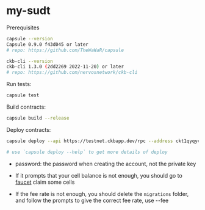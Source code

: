 # my-sudt

Prerequisites

```sh
capsule --version  
Capsule 0.9.0 f43d045 or later
# repo: https://github.com/TheWaWaR/capsule

ckb-cli --version
ckb-cli 1.3.0 (2dd2269 2022-11-20) or later
# repo: https://github.com/nervosnetwork/ckb-cli
```

Run tests:

``` sh
capsule test
```

Build contracts:

``` sh
capsule build --release
```

Deploy contracts:

```sh
capsule deploy --api https://testnet.ckbapp.dev/rpc --address ckt1qyqycw7paxj6d9ajv75846j9a39fk3pl96hsujejqd

# use `capsule deploy --help` to get more details of deploy
```

- password: the password when creating the account, not the private key

- If it prompts that your cell balance is not enough, you should go to [faucet](https://faucet.nervos.org/) claim some cells

- If the fee rate is not enough, you should delete the `migrations` folder, and follow the prompts to give the correct fee rate, use --fee
